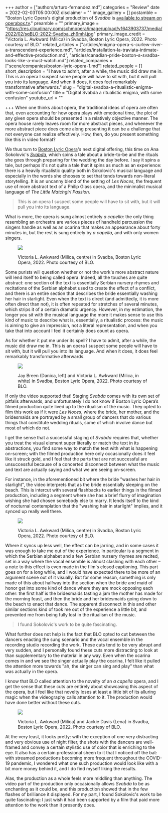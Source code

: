 +++
author = ["authors/arturo-fernandez.md"]
categories = "Review"
date = 2022-02-03T05:00:00Z
disclaimer = ""
image_gallery = []
postamble = "Boston Lyric Opera's digital production of _Svadba_ is [available to stream on operabox.tv](https://blo.org/svadba/)."
preamble = ""
primary_image = "https://res.cloudinary.com/schmopera/image/upload/v1643903737/media/2022/02/sqBLO-2022-Svadba_zh6mhl.jpg"
primary_image_credit = "Victoria L. Awkward (Milica) in Svadba, Boston Lyric Opera, 2022. Photo courtesy of BLO."
related_articles = ["articles/enigma-opera-s-curlew-river-a-transcendent-experience.md", "articles/installation-la-traviata-intimate-and-effective-production.md", "articles/canadian-pride-boston-s-svadba-looks-like-a-must-watch.md"]
related_companies = ["scene/companies/boston-lyric-opera-1.md"]
related_people = []
short_description = "I have to admit, after a while, the music did draw me in. This is an opera I suspect some people will have to sit with, but it will pull you into its language. And when it does, it does feel remarkably transformative afterwards."
slug = "digital-svadba-a-ritualistic-enigma-with-some-confusion"
title = "Digital Svabda a ritualistic enigma, with some confusion"
youtube_url = ""

+++
When one thinks about opera, the traditional ideas of opera are often that, even accounting for how opera plays with emotional time, the plot of any given opera should be presented in a relatively objective manner. The opera house rarely leaves room for more abstract pieces, and whenever the more abstract piece does come along presenting it can be a challenge that not everyone can realize effectively. How, then, do you present something like this in video format?

We thus turn to [Boston Lyric Opera](/scene/companies/boston-lyric-opera/)'s next digital offering, this time on Ana Sokolovic's [_Svabda_](https://blo.org/svadba/), which spins a tale about a bride-to-be and the rituals she goes through preparing for the wedding the day before. I say it spins a tale, but perhaps it's not quite a tale that it spins as much as an experience: there is a heavily ritualistic quality both in Sokolovic's musical language and especially in the words she chooses to set that tends towards non-literal storytelling. It is an uncanny blend of the setting of _Les Noces_, the frequent use of more abstract text of a Philip Glass opera, and the minimalist musical language of _The Little Matchgirl Passion_.

> This is an opera I suspect some people will have to sit with, but it will pull you into its language.

What is more, the opera is sung almost entirely _a capella_: the only thing resembling an orchestra are various pieces of handheld percussion the singers handle as well as an ocarina that makes an appearance about forty minutes in, but the rest is sung entirely by _a capella_, and with only women singers.

<figure data-type="image">

![](https://res.cloudinary.com/schmopera/image/upload/v1643903799/media/2022/02/BLO-2022-Svadba-4_jveoe0.jpg)

<figcaption>Victoria L. Awkward (Milica, centre) in Svadba, Boston Lyric Opera, 2022. Photo courtesy of BLO.</figcaption>  
</figure>

Some purists will question whether or not the work's more abstract nature will lend itself to being called opera. Indeed, all the touches are quite abstract: one section of the text is essentially Serbian nursery rhymes and recitations of the Serbian alphabet used to create the effect of a conflict, and there is an entire section that describes the bride essentially washing her hair in starlight. Even when the text is direct (and admittedly, it is more often direct than not), it is often repeated for stretches of several minutes, which strips it of a certain dramatic urgency. However, in my estimation, the longer you sit with the musical language the more it makes sense to use this kind of music to describe what is, essentially, a ritualistic process: the music is aiming to give an impression, not a literal representation, and when you take that into account I feel it certainly does count as opera.

As for whether it put me under its spell? I have to admit, after a while, the music did draw me in. This is an opera I suspect some people will have to sit with, but it will pull you into its language. And when it does, it does feel remarkably transformative afterwards.

<figure data-type="image">

![](https://res.cloudinary.com/schmopera/image/upload/v1643903831/media/2022/02/BLO-2022-Svadba-1_vz4ocz.jpg)

<figcaption>Jay Breen (Danica, left) and Victoria L. Awkward (Milica, in white) in Svadba, Boston Lyric Opera, 2022. Photo courtesy of BLO.</figcaption>  
</figure>

If only the video supported that! Staging _Svabda_ comes with its own set of pitfalls afterwards, and unfortunately I do not know if Boston Lyric Opera’s filmed production quite lived up to the ritualism of the music. They opted to film this work as if it were _Les Noces_, where the bride, her mother, and the bridesmaids are portrayed by a small group of dancers that do various things that constitute wedding rituals, some of which involve dance but most of which do not.

I get the sense that a successful staging of _Svabda_ requires that, whether you treat the visual element super literally or match the text in its abstractions, you find some way to match the text with what is happening on-screen; with the filmed production here only occasionally does it feel like it struck gold, and I feel that the parts that are not successful are unsuccessful because of a concerted disconnect between what the music and text are actually saying and what we are seeing on-screen.

For instance, in the aforementioned bit where the bride "washes her hair in starlight", the video interprets that as the bride essentially sleeping on the beach. This is intercut with several flashbacks to earlier things in the filmed production, including a segment where she has a brief flurry of imagination wishing she had chosen somebody else to marry. It lends itself to the kind of nocturnal contemplation that the "washing hair in starlight" implies, and it synced up really well there.

<figure data-type="image">

![](https://res.cloudinary.com/schmopera/image/upload/v1643903861/media/2022/02/BLO-2022-Svadba-2_tpnnqu.jpg)

<figcaption>Victoria L. Awkward (Milica, centre) in Svadba, Boston Lyric Opera, 2022. Photo courtesy of BLO.</figcaption>  
</figure>

Where it syncs up less well, the effect can be jarring, and in some cases it was enough to take me out of the experience. In particular is a segment in which the Serbian alphabet and a few Serbian nursery rhymes are recited, set in a way where the vocal ensemble is almost clashing with each other – a note to this effect is even made in the film's closed captioning. This part goes on for a long while, and I would have expected there to be more of an argument scene out of it visually. But for some reason, something is only made of this about halfway into the section when the bride and maid of honor get into some kind of dance where they are mock opposing each other: the first half is the bridesmaids tasting a jam the mother has made for the morning feast, and then the bride and her bridesmaids going down to the beach to enact that dance. The apparent disconnect in this and other similar sections kind of took me out of the experience a little bit, and prevented me from being fully lost in the ritualism of the music.

> I found Sokolovic's work to be quite fascinating.

What further does not help is the fact that BLO opted to cut between the dancers enacting the sung scenario and the vocal ensemble in the recording studio recording the work. These cuts tend to be very abrupt and very sudden, and I personally found these cuts more distracting to look at than supplementary to the material in any way. Even when the ocarina comes in and we see the singer actually play the ocarina, I felt like it pulled the attention more towards "ah, the singer can sing and play" than what was actually in the opera.

I know that BLO called attention to the novelty of an _a capella_ opera, and I get the sense that these cuts are entirely about showcasing this aspect of the opera, but I feel like that novelty loses at least a little bit of its alluring magic when the videography calls attention to it. The production would have done better without these cuts.

<figure data-type="image">

![](https://res.cloudinary.com/schmopera/image/upload/v1643903885/media/2022/02/BLO-2022-Svadba-3_gsfmsr.jpg)

<figcaption>Victoria L. Awkward (Milica) and Jackie Davis (Lena) in Svadba, Boston Lyric Opera, 2022. Photo courtesy of BLO.</figcaption>  
</figure>

At the very least, it looks pretty: with the exception of one very distracting and very obvious use of night filter, the shots with the dancers are well-framed and convey a certain stylistic use of color that is enriching to the eye. It also has a certain professional sheen to it that I noticed off the bat: with streamed productions becoming more frequent throughout the COVID-19 pandemic, I wondered what one such production would look like with a bit more money behind it, and I do find myself liking the results.

Alas, the production as a whole feels more middling than anything. The video part of the production only occasionally allows _Svabda_ to be as enchanting as it could be, and this production showed that in the few flashes of brilliance it displayed. For my part, I found Sokolovic's work to be quite fascinating: I just wish it had been supported by a film that paid more attention to the work than it presently does.